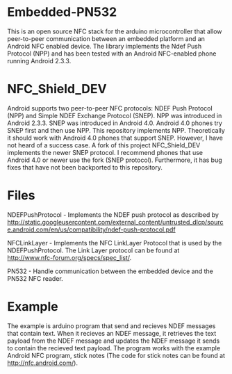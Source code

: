 Embedded-PN532
==============

This is an open source NFC stack for the arduino microcontroller that allow peer-to-peer 
communication between an embedded platform and an Android NFC enabled device. The 
library implements the Ndef Push Protocol (NPP) and has been tested with an Android NFC-enabled phone
running Android 2.3.3.

NFC_Shield_DEV
==============
Android supports two peer-to-peer NFC protocols: NDEF Push Protocol (NPP) and Simple NDEF Exchange Protocol (SNEP). NPP 
was introduced in Android 2.3.3. SNEP was introduced in Android 4.0. Android 4.0 phones try SNEP first and then
use NPP. This repository implements NPP. Theoretically it should work with Android 4.0 phones that support SNEP. However, 
I have not heard of a success case. A fork of this project NFC_Shield_DEV implements the newer SNEP protocol. I 
recommend phones that use Android 4.0 or newer use the fork (SNEP protocol). Furthermore, it has bug fixes that have
not been backported to this repository. 


Files
==============
NDEFPushProtocol - Implements the NDEF push protocol as described by http://static.googleusercontent.com/external_content/untrusted_dlcp/source.android.com/en/us/compatibility/ndef-push-protocol.pdf

NFCLinkLayer - Implements the NFC LinkLayer Protocol that is used by the NDEFPushProtocol. The Link Layer protocol
               can be found at http://www.nfc-forum.org/specs/spec_list/.

PN532 - Handle communication between the embedded device and the PN532 NFC reader.


Example
==============
The example is arduino program that send and recieves NDEF messages that contain text. When it recieves an 
NDEF message, it retrieves the text payload from the NDEF message and updates the NDEF message it sends to 
contain the recieved text payload. The program works with the example Android NFC program, stick notes 
(The code for stick notes can be found at http://nfc.android.com/).
